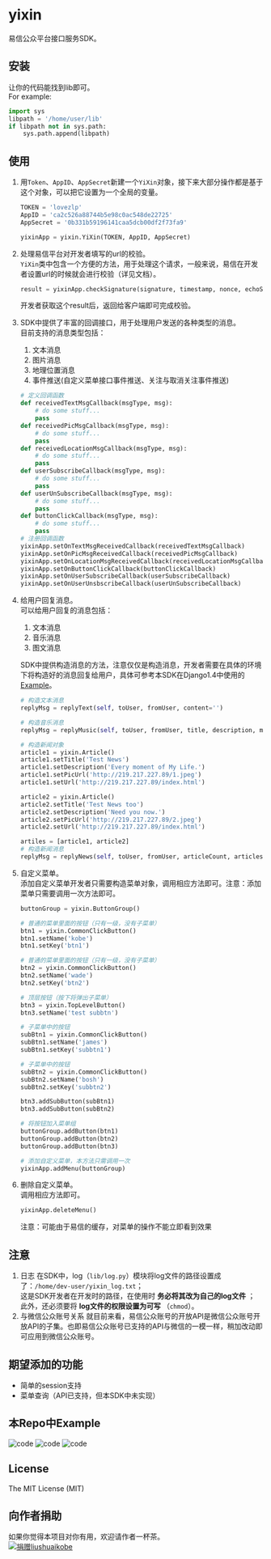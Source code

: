 yixin
=====

易信公众平台接口服务SDK。

## 安装
让你的代码能找到lib即可。    
For example:
``` python
import sys
libpath = '/home/user/lib'
if libpath not in sys.path:
	sys.path.append(libpath)
```
## 使用

1. 用`Token`、`AppID`、`AppSecret`新建一个`YiXin`对象，接下来大部分操作都是基于这个对象，可以把它设置为一个全局的变量。  

	``` python
	TOKEN = 'lovezlp'
	AppID = 'ca2c526a88744b5e98c0ac548de22725'
	AppSecret = '0b331b59196141caa5dcb00df2f73fa9'

	yixinApp = yixin.YiXin(TOKEN, AppID, AppSecret)
	```
2. 处理易信平台对开发者填写的url的校验。      
	`YiXin`类中包含一个方便的方法，用于处理这个请求，一般来说，易信在开发者设置url的时候就会进行校验（详见文档）。

	``` python
	result = yixinApp.checkSignature(signature, timestamp, nonce, echoStr)
	```
	开发者获取这个result后，返回给客户端即可完成校验。
3. SDK中提供了丰富的回调接口，用于处理用户发送的各种类型的消息。     
	目前支持的消息类型包括：

	1. 文本消息
	2. 图片消息
	3. 地理位置消息
	4. 事件推送(自定义菜单接口事件推送、关注与取消关注事件推送)

	``` python
	# 定义回调函数
	def receivedTextMsgCallback(msgType, msg):
		# do some stuff...
		pass
	def receivedPicMsgCallback(msgType, msg):
		# do some stuff...
		pass
	def receivedLocationMsgCallback(msgType, msg):
		# do some stuff...
		pass
	def userSubscribeCallback(msgType, msg):
		# do some stuff...
		pass
	def userUnSubscribeCallback(msgType, msg):
		# do some stuff...
		pass
	def buttonClickCallback(msgType, msg):
		# do some stuff...
		pass
	# 注册回调函数
	yixinApp.setOnTextMsgReceivedCallback(receivedTextMsgCallback)
	yixinApp.setOnPicMsgReceivedCallback(receivedPicMsgCallback)
	yixinApp.setOnLocationMsgReceivedCallback(receivedLocationMsgCallback)
	yixinApp.setOnButtonClickCallback(buttonClickCallback)
	yixinApp.setOnUserSubscribeCallback(userSubscribeCallback)
	yixinApp.setOnUserUnsbscribeCallback(userUnSubscribeCallback)
	```
4. 给用户回复消息。      
	可以给用户回复的消息包括：      

	1. 文本消息
	2. 音乐消息
	3. 图文消息

	SDK中提供构造消息的方法，注意仅仅是构造消息，开发者需要在具体的环境下将构造好的消息回复给用户，具体可参考本SDK在Django1.4中使用的[Example](https://github.com/liushuaikobe/yixin/tree/master/example)。

	``` python
	# 构造文本消息
	replyMsg = replyText(self, toUser, fromUser, content='')

	# 构造音乐消息
	replyMsg = replyMusic(self, toUser, fromUser, title, description, musicUrl, HQMusicUrl)

	# 构造新闻对象
	article1 = yixin.Article()
	article1.setTitle('Test News')
	article1.setDescription('Every moment of My Life.')
	article1.setPicUrl('http://219.217.227.89/1.jpeg')
	article1.setUrl('http://219.217.227.89/index.html')

	article2 = yixin.Article()
	article2.setTitle('Test News too')
	article2.setDescription('Need you now.')
	article2.setPicUrl('http://219.217.227.89/2.jpeg')
	article2.setUrl('http://219.217.227.89/index.html')

	artiles = [article1, article2]
	# 构造新闻消息
	replyMsg = replyNews(self, toUser, fromUser, articleCount, articles)
	```
5. 自定义菜单。       
	添加自定义菜单开发者只需要构造菜单对象，调用相应方法即可。注意：添加菜单只需要调用一次方法即可。

	``` python
	buttonGroup = yixin.ButtonGroup()

	# 普通的菜单里面的按钮（只有一级，没有子菜单）
	btn1 = yixin.CommonClickButton()
	btn1.setName('kobe')
	btn1.setKey('btn1')

	# 普通的菜单里面的按钮（只有一级，没有子菜单）
	btn2 = yixin.CommonClickButton()
	btn2.setName('wade')
	btn2.setKey('btn2')

	# 顶层按钮（按下将弹出子菜单）
	btn3 = yixin.TopLevelButton()
	btn3.setName('test subbtn')

	# 子菜单中的按钮
	subBtn1 = yixin.CommonClickButton()
	subBtn1.setName('james')
	subBtn1.setKey('subbtn1')

	# 子菜单中的按钮
	subBtn2 = yixin.CommonClickButton()
	subBtn2.setName('bosh')
	subBtn2.setKey('subbtn2')

	btn3.addSubButton(subBtn1)
	btn3.addSubButton(subBtn2)

	# 将按钮加入菜单组
	buttonGroup.addButton(btn1)
	buttonGroup.addButton(btn2)
	buttonGroup.addButton(btn3)

	# 添加自定义菜单，本方法只需调用一次
	yixinApp.addMenu(buttonGroup)
	```
6. 删除自定义菜单。       
	调用相应方法即可。

	``` python
	yixinApp.deleteMenu()
	```
	注意：可能由于易信的缓存，对菜单的操作不能立即看到效果

## 注意
1. 日志
	在SDK中，log（`lib/log.py`）模块将log文件的路径设置成了：`/home/dev-user/yixin_log.txt`；    
	这是SDK开发者在开发时的路径，在使用时 **务必将其改为自己的log文件** ；    
	此外，还必须要将 **log文件的权限设置为可写** （`chmod`）。    
2. 与微信公众账号关系
	就目前来看，易信公众账号的开放API是微信公众账号开放API的子集。也即易信公众账号已支持的API与微信的一模一样，稍加改动即可应用到微信公众账号。

## 期望添加的功能

- 简单的session支持
- 菜单查询（API已支持，但本SDK中未实现）

## 本Repo中Example
![code](./pic/code.jpg)
![code](./pic/screen_1.jpg)
![code](./pic/screen_2.jpg)

## License
The MIT License (MIT)

## 向作者捐助
如果你觉得本项目对你有用，欢迎请作者一杯茶。                
[![捐赠liushuaikobe](https://img.alipay.com/sys/personalprod/style/mc/btn-index.png)](https://me.alipay.com/liushuaikobe)
